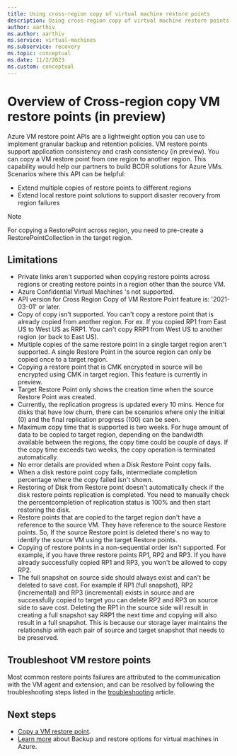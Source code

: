 ```yaml
---
title: Using cross-region copy of virtual machine restore points
description: Using cross-region copy of virtual machine restore points
author: aarthiv
ms.author: aarthiv
ms.service: virtual-machines
ms.subservice: recovery
ms.topic: conceptual
ms.date: 11/2/2023
ms.custom: conceptual
---
```


# Overview of Cross-region copy VM restore points (in preview)
Azure VM restore point APIs are a lightweight option you can use to implement granular backup and retention policies. VM restore points support application consistency and crash consistency (in preview). You can copy a VM restore point from one region to another region. This capability would help our partners to build BCDR solutions for Azure VMs.
Scenarios where this API can be helpful:
* Extend multiple copies of restore points to different regions
* Extend local restore point solutions to support disaster recovery from region failures

> [!NOTE]
> For copying a RestorePoint across region, you need to pre-create a RestorePointCollection in the target region.

## Limitations

* Private links aren't supported when copying restore points across regions or creating restore points in a region other than the source VM.
* Azure Confidential Virtual Machines 's not supported.
* API version for Cross Region Copy of VM Restore Point feature is: '2021-03-01' or later.
* Copy of copy isn't supported. You can't copy a restore point that is already copied from another region. For ex. If you copied RP1 from East US to West US as RRP1. You can't copy RRP1 from West US to another region (or back to East US).
* Multiple copies of the same restore point in a single target region aren't supported. A single Restore Point in the source region can only be copied once to a target region.
* Copying a restore point that is CMK encrypted in source will be encrypted using CMK in target region. This feature is currently in preview.
* Target Restore Point only shows the creation time when the source Restore Point was created.
* Currently, the replication progress is updated every 10 mins. Hence for disks that have low churn, there can be scenarios where only the initial (0) and the final replication progress (100) can be seen.
* Maximum copy time that is supported is two weeks. For huge amount of data to be copied to target region, depending on the bandwidth available between the regions, the copy time could be couple of days. If the copy time exceeds two weeks, the copy operation is terminated automatically.
* No error details are provided when a Disk Restore Point copy fails.
* When a disk restore point copy fails,  intermediate completion percentage where the copy failed isn't shown.
* Restoring of Disk from Restore point doesn't automatically check if the disk restore points replication is completed. You need to manually check the percentcompletion of replication status is 100%  and then start restoring the disk.
* Restore points that are copied to the target region don't have a reference to the source VM. They have reference to the source Restore points. So, If the source Restore point is deleted there's no way to identify the source VM using the target Restore points.
* Copying of restore points in a non-sequential order isn't supported. For example, if you have three restore points RP1, RP2 and RP3. If you have already successfully copied RP1 and RP3, you won't be allowed to copy RP2.
* The full snapshot on source side should always exist and can't be deleted to save cost. For example if RP1 (full snapshot), RP2 (incremental) and RP3 (incremental) exists in source and are successfully copied to target you can delete RP2 and RP3 on source side to save cost. Deleting the RP1 in the source side will result in creating a full snapshot say RRP1 the next time and copying will also result in a full snapshot. This is because our storage layer maintains the relationship with each pair of source and target snapshot that needs to be preserved.

## Troubleshoot VM restore points
Most common restore points failures are attributed to the communication with the VM agent and extension, and can be resolved by following the troubleshooting steps listed in the [troubleshooting](restore-point-troubleshooting.md) article.

## Next steps

- [Copy a VM restore point](virtual-machines-copy-restore-points-how-to.md).
- [Learn more](backup-recovery.md) about Backup and restore options for virtual machines in Azure.
